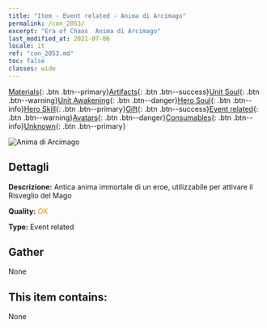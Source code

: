 ```yaml
---
title: "Item - Event related - Anima di Arcimago"
permalink: /con_2053/
excerpt: "Era of Chaos  Anima di Arcimago"
last_modified_at: 2021-07-06
locale: it
ref: "con_2053.md"
toc: false
classes: wide
---
```

 [Materials](/ItemsIT/){: .btn .btn--primary}[Artifacts](/ItemsIT/Artifacts/){: .btn .btn--success}[Unit Soul](/ItemsIT/UnitSoul/){: .btn .btn--warning}[Unit Awakening](/ItemsIT/UnitAwakening/){: .btn .btn--danger}[Hero Soul](/ItemsIT/HeroSoul/){: .btn .btn--info}[Hero Skill](/ItemsIT/HeroSkill/){: .btn .btn--primary}[Gift](/ItemsIT/Gift/){: .btn .btn--success}[Event related](/ItemsIT/Events/){: .btn .btn--warning}[Avatars](/ItemsIT/Avatars/){: .btn .btn--danger}[Consumables](/ItemsIT/Consumables/){: .btn .btn--info}[Unknown](/ItemsIT/Unknown/){: .btn .btn--primary}

 ![Anima di Arcimago](/images/t/juexing_604.png)

## Dettagli
 **Descrizione:** Antica anima immortale di un eroe, utilizzabile per attivare il Risveglio del Mago

 **Quality:** <span style="color: #FF8C00">OK</span>

 **Type:** Event related

## Gather

  None

## This item contains:

  None

